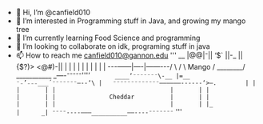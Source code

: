 - 👋 Hi, I’m @canfield010
- 👀 I’m interested in Programming stuff in Java, and growing my mango tree
- 🌱 I’m currently learning Food Science and programming
- 💞️ I’m looking to collaborate on idk, programing stuff in java
- 📫 How to reach me canfield010@gannon.edu
'''
    __
   |@@|⁻||
    ‘$` ||-_
        ||  {$?)>
   <@#)-||
       | |
       | |
       |  |
       |  |
       |  |
 \---——|—-|——---/
  \            /
   \   Mango  /
    \________/
                 ___________
   _—-⁻⁻⁻⁻⁻'''’``       ____‘⁻⁻⁻⁻⁻⁻⁻\-__
|=__                ⁻₋’₋₋₋___´⁻⁻⁻⁻⁻⁻⁻—--‘\
|   ⁻⁻⁻⁻⁻⁻⁻⁻⁻⁻⁻⁻⁻——————------‘>—.        |
|                                |       |
|                                |       |
|                                |       |
|               Cheddar          |       |
|                                |       |
|                                |       |
|_                              |      _|
   ⁻⁻⁻⁻----———__________——----⁻⁻⁻⁻⁻⁻⁻``
'''
<!---
canfield010/canfield010 is a ✨ special ✨ repository because its `README.md` (this file) appears on your GitHub profile.
You can click the Preview link to take a look at your changes.
--->
